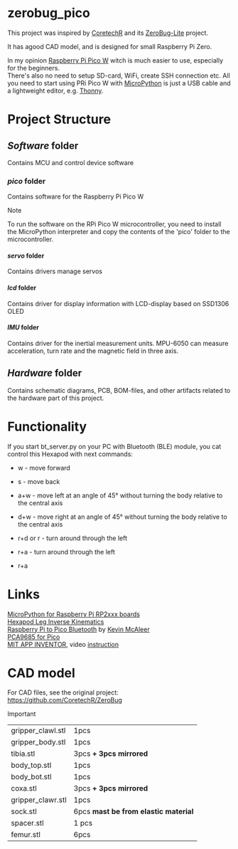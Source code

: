 # zerobug_pico
This project was inspired by [CoretechR](https://github.com/CoretechR) and its [ZeroBug-Lite](https://github.com/CoretechR/ZeroBug-Lite) project. 

It has agood CAD model, and is designed for small Raspberry Pi Zero.

In my opinion [Raspberry Pi Pico W](https://www.raspberrypi.com/documentation/microcontrollers/pico-series.html#raspberry-pi-pico-and-pico-h) witch is much easier to use, especially for the beginners.<br>
There's also no need to setup SD-card, WiFi, create SSH connection etc.
All you need to start using PRi Pico W with [MicroPython](https://docs.micropython.org/en/latest/rp2/quickref.html) is just a USB cable and a lightweight  editor, e.g. [Thonny](https://thonny.org/).
# Project Structure

## _Software_ folder
Contains MCU and control device software

### _pico_ folder
Contains software for the Raspberry Pi Pico W
> [!NOTE]
> To run the software on the RPi Pico W microcontroller, 
> you need to install the MicroPython interpreter and copy the contents of the 'pico' folder to the microcontroller.

#### _servo_ folder
Contains drivers manage servos

#### _lcd_ folder
Contains driver for display information with LCD-display based on SSD1306 OLED 

#### _IMU_ folder
Contains driver for the inertial measurement units. MPU-6050 can measure acceleration, turn rate and the magnetic field in three axis.

## _Hardware_ folder
Contains schematic diagrams, PCB, BOM-files, and other artifacts related to the hardware part of this project.

# Functionality
If you start bt_server.py on your PC with Bluetooth (BLE) module, you cat control this Hexapod with next commands:
 * w - move forward
 * s - move back
 * a+w - move left at an angle of 45° without turning the body relative to the central axis
 * d+w - move right at an angle of 45° without turning the body relative to the central axis
 * r+d or r - turn around through the left
 * r+a - turn around through the left


 * r+a 
# Links
[MicroPython for Raspberry Pi RP2xxx boards](https://docs.micropython.org/en/latest/rp2/quickref.html)<br>
[Hexapod Leg Inverse Kinematics](https://www.youtube.com/watch?v=HjmIOKSp7v4)<br>
[Raspberry Pi to Pico Bluetooth](https://github.com/kevinmcaleer/pi_to_pico_bluetooth/tree/main) by [Kevin McAleer](https://github.com/kevinmcaleer)<br>
[PCA9685 for Pico](https://github.com/kevinmcaleer/pca9685_for_pico)<br>
[MIT APP INVENTOR](https://appinventor.mit.edu/), video [instruction](https://www.youtube.com/watch?v=RvbWl8rZOoQ)<br>

# CAD model
For CAD files, see the original project: https://github.com/CoretechR/ZeroBug

> [!IMPORTANT]
> 
> 
> <table>
>    <tr>
>        <td>gripper_clawl.stl</td>
>        <td>1pcs</td>
>    </tr>
>    <tr>
>        <td>gripper_body.stl</td>
>        <td>1pcs</td>
>    </tr>
>    <tr>
>        <td>tibia.stl</td>
>        <td>3pcs <b>+ 3pcs mirrored</b></td>
>    </tr>
>    <tr>
>        <td>body_top.stl</td>
>        <td>1pcs</td>
>    </tr>
>    <tr>
>        <td>body_bot.stl</td>
>        <td>1pcs</td>
>    </tr>
>    <tr>
>        <td>coxa.stl</td>
>        <td>3pcs <b>+ 3pcs mirrored</b></td>
>    </tr>
>    <tr>
>        <td>gripper_clawr.stl </td>
>        <td>1pcs</td>
>    </tr>
>    <tr>
>        <td>sock.stl</td>
>        <td>6pcs <b>mast be from elastic material</b></td>
>    </tr>
>    <tr>
>        <td>spacer.stl</td>
>        <td>1 pcs</td>
>    </tr>
>    <tr>
>        <td>femur.stl</td>
>        <td>6pcs</td>
>    </tr>
> </table>    
            